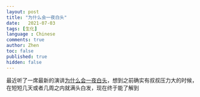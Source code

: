```yaml
---
layout: post
title: "为什么会一夜白头"
date:   2021-07-03
tags: [生化]
language : Chinese
comments: true
author: Zhen
toc: false
published: true
hidden: false
---
```

最近听了一席最新的演讲[为什么会一夜白头](https://youtu.be/PXzKU3hVJ5o)，想到之前确实有叔叔压力大的时候，在短短几天或者几周之内就满头白发，现在终于能了解到

<!--stackedit_data:
eyJoaXN0b3J5IjpbLTEzNTM3OTEyNjcsMTYzMTU1MDk4NF19
-->